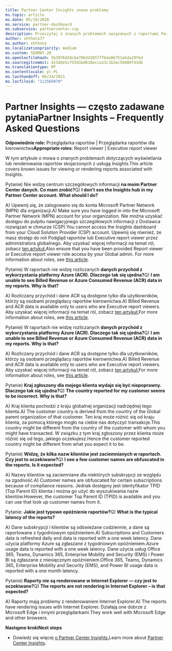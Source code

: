 ```yaml
---
title: Partner Center Insights znane problemy
ms.topic: article
ms.date: 05/19/2020
ms.service: partner-dashboard
ms.subservice: partnercenter-csp
description: Przeczytaj o znanych problemach związanych z raportami Partner Center Insights (PCI). Informacje mogą obejmować znane problemy z renderowaniem lub ograniczenia raportowania.
author: shthota77
ms.author: shthota
ms.localizationpriority: medium
ms.custom: SEOMAY.20
ms.openlocfilehash: 5b3976d34cbe70b3d26577fbda86751ebda29fbd
ms.sourcegitcommit: 4118de5cf55d1bd618ecca13c1b2ec59d80f43db
ms.translationtype: MT
ms.contentlocale: pl-PL
ms.lasthandoff: 06/24/2021
ms.locfileid: "112565070"
---
```

# <a name="partner-insights--frequently-asked-questions"></a><span data-ttu-id="c8f57-104">Partner Insights — często zadawane pytania</span><span class="sxs-lookup"><span data-stu-id="c8f57-104">Partner Insights – Frequently Asked Questions</span></span>

<span data-ttu-id="c8f57-105">**Odpowiednie role:** Przeglądarka raportów | Przeglądarka raportów dla kierownictwa</span><span class="sxs-lookup"><span data-stu-id="c8f57-105">**Appropriate roles**: Report viewer | Executive report viewer</span></span>

<span data-ttu-id="c8f57-106">W tym artykule o mowa o znanych problemach dotyczących wyświetlania lub renderowania raportów skojarzonych z usługą Insights.</span><span class="sxs-lookup"><span data-stu-id="c8f57-106">This article covers known issues for viewing or rendering reports associated with Insights.</span></span>

<span data-ttu-id="c8f57-107">Pytanie) Nie widzę centrum szczegółowych informacji **na moim Partner Center danych. Co mam zrobić?**</span><span class="sxs-lookup"><span data-stu-id="c8f57-107">Q) **I don’t see the Insights hub in my Partner Center account. What should I do?**</span></span>

<span data-ttu-id="c8f57-108">A) Upewnij się, że zalogowano się do konta Microsoft Partner Network (MPN) dla organizacji.</span><span class="sxs-lookup"><span data-stu-id="c8f57-108">A) Make sure you have logged in into the Microsoft Partner Network (MPN) account for your organization.</span></span> <span data-ttu-id="c8f57-109">Nie można uzyskać dostępu do pulpitu nawigacyjnego szczegółowych informacji z Dostawca rozwiązań w chmurze (CSP).</span><span class="sxs-lookup"><span data-stu-id="c8f57-109">You cannot access the Insights dashboard from your Cloud Solution Provider (CSP) account.</span></span> <span data-ttu-id="c8f57-110">Upewnij się również, że masz dostęp do roli Podgląd raportów lub Executive report viewer przez administratora globalnego.  Aby uzyskać więcej informacji na temat ról, zobacz [ten artykuł.](./pci-roles.md)</span><span class="sxs-lookup"><span data-stu-id="c8f57-110">Also ensure that you have been provided Report viewer or Executive report viewer role access by your Global admin.  For more information about roles, see [this article](./pci-roles.md).</span></span>

<span data-ttu-id="c8f57-111">Pytanie) W raportach nie widzę rozliczanych **danych przychód z wykorzystania platformy Azure (ACR). Dlaczego tak się ujedna?**</span><span class="sxs-lookup"><span data-stu-id="c8f57-111">Q) **I am unable to see Billed Revenue or Azure Consumed Revenue (ACR) data in my reports. Why is that?**</span></span>

<span data-ttu-id="c8f57-112">A) Rozliczany przychód i dane ACR są dostępne tylko dla użytkowników, którzy są osobami przeglądacy raportów kierownictwa.</span><span class="sxs-lookup"><span data-stu-id="c8f57-112">A) Billed Revenue and ACR data is available only to users who are Executive report viewers.</span></span>  <span data-ttu-id="c8f57-113">Aby uzyskać więcej informacji na temat ról, zobacz [ten artykuł.](./pci-roles.md)</span><span class="sxs-lookup"><span data-stu-id="c8f57-113">For more information about roles, see [this article](./pci-roles.md).</span></span>

<span data-ttu-id="c8f57-114">Pytanie) W raportach nie widzę rozliczanych **danych przychód z wykorzystania platformy Azure (ACR). Dlaczego tak się ujedna?**</span><span class="sxs-lookup"><span data-stu-id="c8f57-114">Q) **I am unable to see Billed Revenue or Azure Consumed Revenue (ACR) data in my reports. Why is that?**</span></span>

<span data-ttu-id="c8f57-115">A) Rozliczany przychód i dane ACR są dostępne tylko dla użytkowników, którzy są osobami przeglądacy raportów kierownictwa.</span><span class="sxs-lookup"><span data-stu-id="c8f57-115">A) Billed Revenue and ACR data is available only to users who are Executive report viewers.</span></span> <span data-ttu-id="c8f57-116">Aby uzyskać więcej informacji na temat ról, zobacz [ten artykuł.](./pci-roles.md)</span><span class="sxs-lookup"><span data-stu-id="c8f57-116">For more information about roles, see [this article](./pci-roles.md).</span></span>

<span data-ttu-id="c8f57-117">Pytanie) **Kraj zgłoszony dla mojego klienta wydaje się być niepoprawny. Dlaczego tak się ujedna?**</span><span class="sxs-lookup"><span data-stu-id="c8f57-117">Q) **The country reported for my customer seems to be incorrect. Why is that?**</span></span>

<span data-ttu-id="c8f57-118">A) Kraj klienta pochodzi z kraju globalnej organizacji nadrzędnej tego klienta.</span><span class="sxs-lookup"><span data-stu-id="c8f57-118">A) The customer country is derived from the country of the Global parent organization of that customer.</span></span> <span data-ttu-id="c8f57-119">Ten kraj może różnić się od kraju klienta, za pomocą którego mogło na ciebie nas dotyczyć transakcje.</span><span class="sxs-lookup"><span data-stu-id="c8f57-119">This country might be different from the country of the customer with whom you might have transacted.</span></span> <span data-ttu-id="c8f57-120">W związku z tym kraj zgłoszony przez klienta może różnić się od tego, jakiego oczekujesz.</span><span class="sxs-lookup"><span data-stu-id="c8f57-120">Hence the customer reported country might be different from what you expect it to be.</span></span>

<span data-ttu-id="c8f57-121">Pytanie) **Widzę, że kilka nazw klientów jest zaciemnianych w raportach. Czy jest to oczekiwane?**</span><span class="sxs-lookup"><span data-stu-id="c8f57-121">Q) **I see a few customer names are obfuscated in the reports. Is it expected?**</span></span>

<span data-ttu-id="c8f57-122">A) Nazwy klientów są zaciemniane dla niektórych subskrypcji ze względu na zgodność.</span><span class="sxs-lookup"><span data-stu-id="c8f57-122">A) Customer names are obfuscated for certain subscriptions because of compliance reasons.</span></span> <span data-ttu-id="c8f57-123">Jednak dostępny jest identyfikator TPID (Top Parent ID) klienta i można go użyć do wyszukiwania nazw klientów.</span><span class="sxs-lookup"><span data-stu-id="c8f57-123">However, the customer Top Parent ID (TPID) is available and you can use that look up customer names from it.</span></span>

<span data-ttu-id="c8f57-124">Pytanie: **Jakie jest typowe opóźnienie raportów?**</span><span class="sxs-lookup"><span data-stu-id="c8f57-124">Q) **What is the typical latency of the reports?**</span></span>

<span data-ttu-id="c8f57-125">A) Dane subskrypcji i klientów są odświeżane codziennie, a dane są raportowane z tygodniowym opóźnieniem.</span><span class="sxs-lookup"><span data-stu-id="c8f57-125">A) Subscriptions and Customers data is refreshed daily and data is reported with a one week latency.</span></span> <span data-ttu-id="c8f57-126">Dane użycia platformy Azure są zgłaszane z tygodniowym opóźnieniem.</span><span class="sxs-lookup"><span data-stu-id="c8f57-126">Azure usage data is reported with a one week latency.</span></span> <span data-ttu-id="c8f57-127">Dane użycia usług Office 365, Teams, Dynamics 365, Enterprise Mobility and Security (EMS) i Power BI są zgłaszane z miesięcznym opóźnieniem.</span><span class="sxs-lookup"><span data-stu-id="c8f57-127">Office 365, Teams, Dynamics 365, Enterprise Mobility and Security (EMS), and Power BI usage data is reported with a one month latency.</span></span>

<span data-ttu-id="c8f57-128">Pytanie) **Raporty nie są renderowane w Internet Explorer — czy jest to oczekiwane?**</span><span class="sxs-lookup"><span data-stu-id="c8f57-128">Q) **The reports are not rendering in Internet Explorer – is that expected?**</span></span>

<span data-ttu-id="c8f57-129">A) Raporty mają problemy z renderowaniem Internet Explorer.</span><span class="sxs-lookup"><span data-stu-id="c8f57-129">A)  The reports have rendering issues with Internet Explorer.</span></span> <span data-ttu-id="c8f57-130">Działają one dobrze z Microsoft Edge i innymi przeglądarkami.</span><span class="sxs-lookup"><span data-stu-id="c8f57-130">They work well with Microsoft Edge and other browsers.</span></span>

<span data-ttu-id="c8f57-131">**Następne kroki**</span><span class="sxs-lookup"><span data-stu-id="c8f57-131">**Next steps**</span></span>

- <span data-ttu-id="c8f57-132">Dowiedz się więcej [o Partner Center Insights.](partner-center-insights.md)</span><span class="sxs-lookup"><span data-stu-id="c8f57-132">Learn more about [Partner Center Insights](partner-center-insights.md).</span></span>